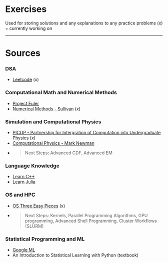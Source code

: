 # Exercises

Used for storing solutions and any explanations to any practice problems
(x) = currently working on

---

# Sources

### DSA
- [Leetcode](https://leetcode.com) (x) 

### Computational Math and Numerical Methods
- [Project Euler](https://projecteuler.net/archives/)
- [Numerical Methods - Sullivan](https://numericalmethodssullivan.github.io/) (x)

### Simulation and Computational Physics
- [PICUP - Partnership for Intergration of Computation into Undergraduate Physics](https://www.compadre.org/PICUP/exercises/) (x)
- [Computational Physics - Mark Newman](https://public.websites.umich.edu/~mejn/cp/exercises.html)
- > Next Steps:
  > Advanced CDF,
  > Advanced EM

### Language Knowledge
- [Learn C++](https://www.learncpp.com/)
- [Learn Julia](https://juliaacademy.com/l/products?sortKey=name&sortDirection=asc&page=1)

### OS and HPC
- [OS Three Easy Pieces](https://pages.cs.wisc.edu/~remzi/OSTEP/) (x)
- > Next Steps:
  > Kernels,
  > Parallel Programming Algorithms,
  > GPU programming,
  > Advanced Shell Programming,
  > Cluster Workflows (SLURM)

### Statistical Programming and ML
- [Google ML](https://developers.google.com/machine-learning)
- An Introduction to Statistical Learning with Python (textbook)
